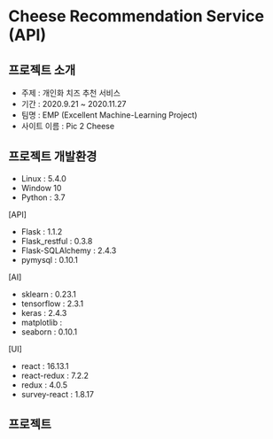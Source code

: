 # Cheese Recommendation Service (API)

## 프로젝트 소개
- 주제 : 개인화 치즈 추천 서비스
- 기간 : 2020.9.21 ~ 2020.11.27
- 팀명 : EMP (Excellent Machine-Learning Project)
- 사이트 이름 : Pic 2 Cheese

## 프로젝트 개발환경
- Linux : 5.4.0
- Window 10
- Python : 3.7

[API]
- Flask : 1.1.2
- Flask_restful : 0.3.8
- Flask-SQLAlchemy : 2.4.3
- pymysql : 0.10.1

[AI]
- sklearn : 0.23.1
- tensorflow : 2.3.1
- keras : 2.4.3
- matplotlib : 
- seaborn : 0.10.1

[UI]
- react : 16.13.1
- react-redux : 7.2.2
- redux : 4.0.5
- survey-react : 1.8.17

## 프로젝트 
